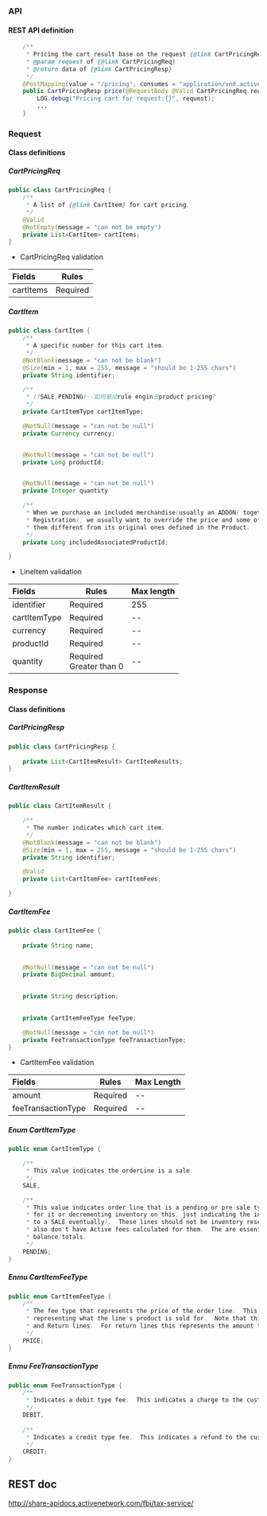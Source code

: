 



### API

#### REST API definition

```java
	/**
     * Pricing the cart result base on the request {@link CartPricingReq}.
     * @param request of {@link CartPricingReq}
     * @return data of {@link CartPricingResp}
     */
    @PostMapping(value = "/pricing", consumes = "application/vnd.active.cart-service.v1+json")
    public CartPricingResp price(@RequestBody @Valid CartPricingReq request) {
        LOG.debug("Pricing cart for request:{}", request);
        ...
    }
```



### Request

#### Class definitions

##### CartPricingReq

```java
public class CartPricingReq {
    /**
     * A list of {@link CartItem} for cart pricing.
     */
    @Valid
    @NotEmpty(message = "can not be empty")
    private List<CartItem> cartItems;
}
```



- CartPricingReq validation 

| Fields    | Rules    |
| :-------- | -------- |
| cartItems | Required |

##### CartItem

```java
public class CartItem {
    /**
     * A specific number for this cart item.
     */
    @NotBlank(message = "can not be blank")
    @Size(min = 1, max = 255, message = "should be 1-255 chars")
    private String identifier;

    /**
     * (?SALE,PENDING)--如何驱动rule engin去product pricing?
     */
    private CartItemType cartItemType;

    @NotNull(message = "can not be null")
    private Currency currency;


    @NotNull(message = "can not be null")
    private Long productId;


    @NotNull(message = "can not be null")
    private Integer quantity

    /**
     * When we purchase an included merchandise(usually an ADDON) together with a parent merchandise(usually a
     * Registration), we usually want to override the price and some other fields of the included merchandise to make
     * them different from its original ones defined in the Product.
     */
    private Long includedAssociatedProductId;

}
```



- LineItem validation 

| Fields              | Rules                                                        | Max length |
| :------------------ | ------------------------------------------------------------ | ---------- |
| identifier          | Required                                                     | 255        |
| cartItemType      | Required                                                     | --         |
| currency               | Required                                 | --         |
| productId          | Required                                                     | --         |
| quantity     | Required<br/>Greater than 0                                                     | --         |



### Response

#### Class definitions

##### CartPricingResp

```java
public class CartPricingResp {
    
    private List<CartItemResult> CartItemResults;
}
```



##### CartItemResult

```java
public class CartItemResult {

    /**
     * The number indicates which cart item.
     */
    @NotBlank(message = "can not be blank")
    @Size(min = 1, max = 255, message = "should be 1-255 chars")
    private String identifier;

    @Valid
    private List<CartItemFee> cartItemFees;

}
```

##### CartItemFee

```java
public class CartItemFee {
   
    private String name;

    
    @NotNull(message = "can not be null")
    private BigDecimal amount;

    
    private String description;

    
    private CartItemFeeType feeType;

    @NotNull(message = "can not be null")
    private FeeTransactionType feeTransactionType;
}
```

- CartItemFee validation

| Fields     | Rules    | Max Length |
| :--------- | -------- | ---------- |
| amount       | Required | --        |
| feeTransactionType     | Required | --         |






##### Enum CartItemType

```java
public enum CartItemType {

    /**
     * This value indicates the orderLine is a sale.
     */
    SALE,

    /**
     * This value indicates order line that is a pending or pre-sale type of line.  The user is not actually paying
     * for it or decrementing inventory on this, just indicating the intent to purchase this later (will be converted
     * to a SALE eventually).  These lines should not be inventory reserved nor should they be pushed to ledger.  They
     * also don't have Active fees calculated for them.  The are essentially placeholder lines that don't affect the order
     * balance/totals.
     */
    PENDING;
}
```



##### Enmu CartItemFeeType  

```java
public enum CartItemFeeType {
    /**
     * The fee type that represents the price of the order line.  This is the base price of the order line
     * representing what the line's product is sold for.  Note that this fee type is used for both Sale lines
     * and Return lines.  For return lines this represents the amount to be refunded.
     */
    PRICE;
}
```

##### Enmu FeeTransactionType  

```java
public enum FeeTransactionType {
    /**
     * Indicates a debit type fee.  This indicates a charge to the customer as with a PRICE type fee on a SALE line.
     */
    DEBIT,
    
    /**
     * Indicates a credit type fee.  This indicates a refund to the customer as with a PRICE type fee on a RETURN line.
     */
    CREDIT;
}
```




## REST doc

http://share-apidocs.activenetwork.com/fbi/tax-service/

